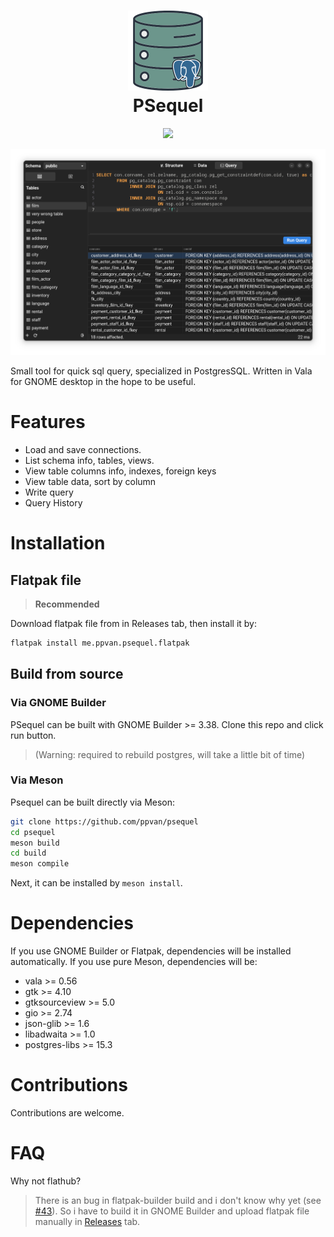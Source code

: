 <!--
    2023 ppvan phuclaplace@gmail.com
-->
<h1 align="center">
<img
    src="data/icons/hicolor/scalable/apps/me.ppvan.psequel.svg" alt="PSequel"
    width="128"
    height="128"/><br/>
    PSequel
</h1>

<p align="center">
<a href="https://stopthemingmy.app">
    <img width="200" src="https://stopthemingmy.app/badge.svg"/>
</a>
</p>

<p align="center">
    <img alt="Screenshot" src="screenshots/screenshot.png"/>
</p>


Small tool for quick sql query, specialized in PostgresSQL. Written in Vala for GNOME desktop in the hope to be useful.

# Features
- Load and save connections.
- List schema info, tables, views.
- View table columns info, indexes, foreign keys
- View table data, sort by column
- Write query
- Query History

# Installation

## Flatpak file
> **Recommended**

Download flatpak file from in Releases tab, then install it by:
```bash
flatpak install me.ppvan.psequel.flatpak
```

## Build from source
### Via GNOME Builder
PSequel can be built with GNOME Builder >= 3.38. Clone this repo and click run button.

> (Warning: required to rebuild postgres, will take a little bit of time)

### Via Meson
Psequel can be built directly via Meson:
```bash
git clone https://github.com/ppvan/psequel
cd psequel
meson build
cd build
meson compile
```
Next, it can be installed by `meson install`.

# Dependencies
If you use GNOME Builder or Flatpak, dependencies will be installed automatically. If you use pure Meson, dependencies will be:
- vala >= 0.56
- gtk >= 4.10
- gtksourceview >= 5.0
- gio >= 2.74
- json-glib >= 1.6
- libadwaita >= 1.0
- postgres-libs >= 15.3

# Contributions
Contributions are welcome.

# FAQ
Why not flathub?
> There is an bug in flatpak-builder build and i don't know why yet (see [#43](https://github.com/ppvan/psequel/issues/43)). So i have to build it in GNOME Builder and upload flatpak file manually in [Releases](https://github.com/ppvan/psequel/releases) tab.
